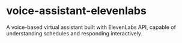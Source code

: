 # voice-assistant-elevenlabs
A voice-based virtual assistant built with ElevenLabs API, capable of understanding schedules and responding interactively.
